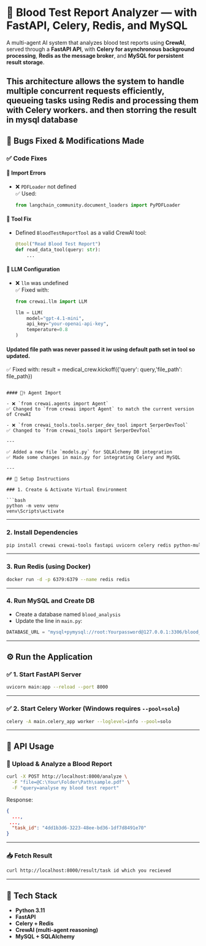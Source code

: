 # 🧬 Blood Test Report Analyzer — with FastAPI, Celery, Redis, and MySQL

A multi-agent AI system that analyzes blood test reports using **CrewAI**, served through a **FastAPI API**, with **Celery for asynchronous background processing**, **Redis as the message broker**, and **MySQL for persistent result storage**.

This architecture allows the system to **handle multiple concurrent requests efficiently**, queueing tasks using **Redis** and processing them with **Celery** workers. and then storring the result in mysql database
---

## 🐛 Bugs Fixed & Modifications Made

### ✅ Code Fixes

#### 🔄 Import Errors

- ❌ `PDFLoader` not defined  
  ✅ Used:  
  ```python
  from langchain_community.document_loaders import PyPDFLoader
  ```

#### 🧠 Tool Fix

- Defined `BloodTestReportTool` as a valid CrewAI tool:
  ```python
  @tool("Read Blood Test Report")
  def read_data_tool(query: str):
      ...
  ```

#### 🔐 LLM Configuration

- ❌ `llm` was undefined  
  ✅ Fixed with:
  ```python
  from crewai.llm import LLM

  llm = LLM(
      model="gpt-4.1-mini",
      api_key="your-openai-api-key",
      temperature=0.8
  )
  ```
#### Updated file path was never passed it iw using default path set in tool so updated.

  ✅ Fixed with:
result = medical_crew.kickoff({'query': query,'file_path': file_path})
  ```

#### 🧑‍⚕️ Agent Import

- ❌ `from crewai.agents import Agent`  
  ✅ Changed to `from crewai import Agent` to match the current version of CrewAI

- ❌ `from crewai_tools.tools.serper_dev_tool import SerperDevTool`  
  ✅ Changed to `from crewai_tools import SerperDevTool`

---

✅ Added a new file `models.py` for SQLAlchemy DB integration
✅ Made some changes in main.py for integrating Celery and MySQL

---

## 🧰 Setup Instructions

### 1. Create & Activate Virtual Environment

```bash
python -m venv venv
venv\Scripts\activate
```

---

### 2. Install Dependencies

```bash
pip install crewai crewai-tools fastapi uvicorn celery redis python-multipart sqlalchemy pymysql
```

---

### 3. Run Redis (using Docker)

```bash
docker run -d -p 6379:6379 --name redis redis
```

---

### 4. Run MySQL and Create DB

- Create a database named `blood_analysis`
- Update the line in `main.py`:

```python
DATABASE_URL = "mysql+pymysql://root:Yourpassword@127.0.0.1:3306/blood_analysis"
```

---

## ⚙️ Run the Application

### ✅ 1. Start FastAPI Server

```bash
uvicorn main:app --reload --port 8000
```

---

### ✅ 2. Start Celery Worker (Windows requires `--pool=solo`)

```bash
celery -A main.celery_app worker --loglevel=info --pool=solo
```

---

## 🧪 API Usage

### 🔄 Upload & Analyze a Blood Report

```bash
curl -X POST http://localhost:8000/analyze \
  -F "file=@C:\Your\Folder\Path\sample.pdf" \
  -F "query=analyse my blood test report"
```

Response:
```json
{
  ...,
 ...,
  "task_id": "4dd1b3d6-3223-48ee-bd36-1df7d8491e70"
}
```

---

### 📥 Fetch Result

```bash
curl http://localhost:8000/result/task id which you recieved
```

---

## 📌 Tech Stack

- **Python 3.11**
- **FastAPI**
- **Celery + Redis**
- **CrewAI (multi-agent reasoning)**
- **MySQL + SQLAlchemy**
